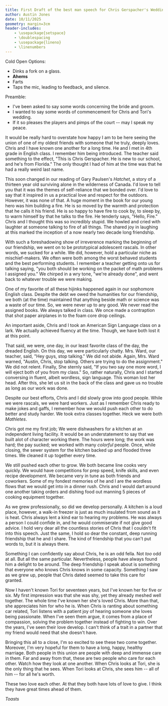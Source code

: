 ```yaml
---
title: First Draft of the best man speech for Chris Gerspacher's Wedding
author: Austin Jones
date: 10/11/2025
geometry: margin=3cm
header-includes:
    - \usepackage{setspace}
    - \doublespacing
    - \usepackage{lineno}
    - \linenumbers
---
```


<!-- Pre Intro -->

Cold Open Options:

- Dinks a fork on a glass.
- **Ahems**
- Farts
- Taps the mic, leading to feedback, and silence.

Preamble:

- I've been asked to say some words concerning the bride and groom.
- I wanted to say some words of commencement for Chris and Tori's wedding.
- If it so pleases the players and pimps of the court -- may I speak my peace.

<!-- Intro: I've been knowing Chris. -->

It would be really hard to overstate how happy I am to be here seeing the union of one of my oldest friends with someone that he truly, deeply loves.
Chris and I have known one another for a long time.
He and I met in 4th grade in English class.
I remember him being introduced.
The teacher said something to the effect, "This is Chris Gerspacher. He is new to our school, and he's from Florida."
The only thought I had of him at the time was that he had a really weird last name.

This soon changed in our reading of Gary Paulsen's _Hatchet_, a story of a thirteen year old surviving alone in the wilderness of Canada.
I'd love to tell you that it was the themes of self-reliance that we bonded over.
I'd love to say that it inspired in us a practical love and respect for the outdoors.
However, it was none of that.
A huge moment in the book for our young hero was him building a fire.
He is so moved by the warmth and protection that he calls it his friend.
He is so happy to have fire to cook by, to sleep by, to warm himself by that he talks to the fire.
He tenderly says, "Hello, Fire."
Chris and I thought this was so incredibly stupid.
We howled and cried with laughter at someone talking to fire of all things.
The shared joy in laughing at this marked the inception of a now nearly two decade long friendship.

<!-- Youth: Chris (and I) sucked. -->

With such a foreshadowing show of irreverence marking the beginning of our friendship, we went on to be prototypical adolescent rascals.
In other words, we sucked for a while.
We did, however, hold a particular niche as mischief-makers.
We often were both among the worst behaved students and the best performing students.
I remember a teacher getting onto us for talking saying, "you both should be working on the packet of math problems I assigned you."
We chirped in a wry tone, "we're already done", and went back to whatever trouble we were making.

One of my favorite of all these hijinks happened again in our sophomore English class.
Despite the debt we owed the humanities for our friendship, we both (at the time) maintained that anything beside math or science was a waste of our time.
So, we were never up to any good.
We never read the assigned books.
We always talked in class.
We once made a contraption that shot paper airplanes in to the foam core drop ceilings.

An important aside, Chris and I took an American Sign Language class on a lark.
We actually achieved fluency at the time.
Though, we have both lost it at this point.

That said, we were, one day, in our least favorite class of the day, the dreaded English.
On this day, we were particularly chatty.
Mrs. Ward, our teacher, said, "Hey guys, stop talking."
We did not abide.
Again, Mrs. Ward warned, "Austin, Chris, stop talking. Others are trying to do the assignment."
We did not relent.
Finally, She sternly said, "If you two say one more word, I will eject both of you from my class."
So, rather naturally, Chris and I started conversing in fluent, albeit wordless, sign language.
This woman lost her head.
After this, she let us sit in the back of the class and gave us no trouble as long as our work was done.

<!-- Growth: Shows of character. -->

Despite our best efforts, Chris and I did slowly grow into good people.
While we were rascals, we were hard workers.
Just as I remember Chris ready to make jokes and gaffs, I remember how we would push each other to do better and study harder.
We took extra classes together.
Heck we were both _Mathletes_.

Chris got me my first job; We were dishwashers for a kitchen at an independent living facility.
It would be an understatement to say that we built alot of character working there.
The hours were long; the work was hard; the pay sucked; we worked with many _colorful_ people.
Once, while closing, the sewer system for the kitchen backed up and flooded three times.
We cleaned it up together every time.

We still pushed each other to grow.
We both became line cooks very quickly.
We would have competitions for prep speed, knife skills, and even recipe development.
We became very in tune as both friends and coworkers.
Some of my fondest memories of he and I are the wordless flows that we would get into in a dinner rush.
Chris and I would dart around one another taking orders and dishing food out manning 5 pieces of cooking equipment together.

As we grew professionally, so did we develop personally.
A kitchen is a loud place, however, a walk-in freezer is just as much insulated from sound as it is heat.
Chris always lent a kind ear to hearing my problems.
He was always a person I could confide in, and he would commiserate if not give good advice.
I hold very dear all the countless stories of Chris that I couldn't fit into this speech.
Just the same, I hold so dear the constant, deep running friendship that he and I share.
The kind of friendship that you can't put words to, but it is always there.

<!-- Falling Action: Lonely Chris. -->

Something I can confidently say about Chris, he is an odd fella.
Not _too_ odd at all.
But all the same particular.
Nevertheless, people have always found him a delight to be around.
The deep friendship I speak about is something that everyone who knows Chris knows in some capacity.
Something I saw as we grew up, people that Chris dated seemed to take this care for granted.

<!-- Climax: Enter Tori. -->

Now I haven't known Tori for seventeen years, but I've known her for five or six.
My first impression was that she was shy, yet they already meshed well together.
The whole time I've known her she's loved Chris.
More than that, she appreciates him for who he is.
When Chris is ranting about something car related, Tori listens with a patient joy of hearing someone she loves being passionate.
When I've seen them argue, it comes from a place of compassion, solving the problem together instead of fighting to win.
Over the years, I've seen their love develop.
I can't think of a trait in a partner that my friend would need that she doesn't have.

<!-- Conclusion: Why the marriage will work. -->

Bringing this all to a close, I'm so excited to see these two come together.
Moreover, I'm very hopeful for them to have a long, happy, healthy marriage.
Both people in this union are people with deep and immense care in them.
Far and away from that, these are two people who care for each other.
Watch how they look at one another.
When Chris looks at Tori, she is the only thing that he sees.
When Tori looks at Chris, she sees him -- all of him -- for all he's worth.

These two love each other.
At that they both have lots of love to give.
I think they have great times ahead of them.

*Toasts*
